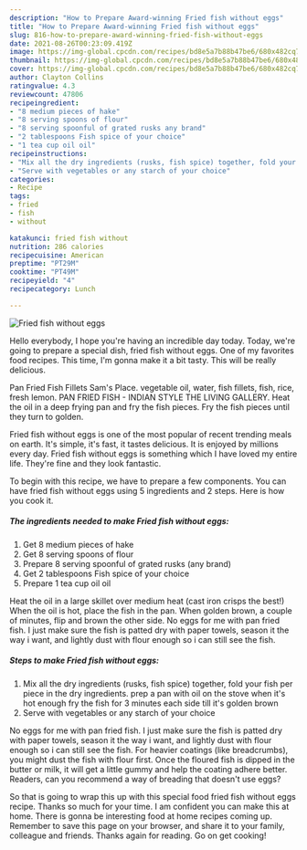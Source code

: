 ```yaml
---
description: "How to Prepare Award-winning Fried fish without eggs"
title: "How to Prepare Award-winning Fried fish without eggs"
slug: 816-how-to-prepare-award-winning-fried-fish-without-eggs
date: 2021-08-26T00:23:09.419Z
image: https://img-global.cpcdn.com/recipes/bd8e5a7b88b47be6/680x482cq70/fried-fish-without-eggs-recipe-main-photo.jpg
thumbnail: https://img-global.cpcdn.com/recipes/bd8e5a7b88b47be6/680x482cq70/fried-fish-without-eggs-recipe-main-photo.jpg
cover: https://img-global.cpcdn.com/recipes/bd8e5a7b88b47be6/680x482cq70/fried-fish-without-eggs-recipe-main-photo.jpg
author: Clayton Collins
ratingvalue: 4.3
reviewcount: 47806
recipeingredient:
- "8 medium pieces of hake"
- "8 serving spoons of flour"
- "8 serving spoonful of grated rusks any brand"
- "2 tablespoons Fish spice of your choice"
- "1 tea cup oil oil"
recipeinstructions:
- "Mix all the dry ingredients (rusks, fish spice) together, fold your fish per piece in the dry ingredients. prep a pan with oil on the stove when it&#39;s hot enough fry the fish for 3 minutes each side till it&#39;s golden brown"
- "Serve with vegetables or any starch of your choice"
categories:
- Recipe
tags:
- fried
- fish
- without

katakunci: fried fish without 
nutrition: 286 calories
recipecuisine: American
preptime: "PT29M"
cooktime: "PT49M"
recipeyield: "4"
recipecategory: Lunch

---
```



![Fried fish without eggs](https://img-global.cpcdn.com/recipes/bd8e5a7b88b47be6/680x482cq70/fried-fish-without-eggs-recipe-main-photo.jpg)

Hello everybody, I hope you're having an incredible day today. Today, we're going to prepare a special dish, fried fish without eggs. One of my favorites food recipes. This time, I'm gonna make it a bit tasty. This will be really delicious.

Pan Fried Fish Fillets Sam&#39;s Place. vegetable oil, water, fish fillets, fish, rice, fresh lemon. PAN FRIED FISH - INDIAN STYLE THE LIVING GALLERY. Heat the oil in a deep frying pan and fry the fish pieces. Fry the fish pieces until they turn to golden.

Fried fish without eggs is one of the most popular of recent trending meals on earth. It's simple, it's fast, it tastes delicious. It is enjoyed by millions every day. Fried fish without eggs is something which I have loved my entire life. They're fine and they look fantastic.


To begin with this recipe, we have to prepare a few components. You can have fried fish without eggs using 5 ingredients and 2 steps. Here is how you cook it.

<!--inarticleads1-->

##### The ingredients needed to make Fried fish without eggs:

1. Get 8 medium pieces of hake
1. Get 8 serving spoons of flour
1. Prepare 8 serving spoonful of grated rusks (any brand)
1. Get 2 tablespoons Fish spice of your choice
1. Prepare 1 tea cup oil oil


Heat the oil in a large skillet over medium heat (cast iron crisps the best!) When the oil is hot, place the fish in the pan. When golden brown, a couple of minutes, flip and brown the other side. No eggs for me with pan fried fish. I just make sure the fish is patted dry with paper towels, season it the way i want, and lightly dust with flour enough so i can still see the fish. 

<!--inarticleads2-->

##### Steps to make Fried fish without eggs:

1. Mix all the dry ingredients (rusks, fish spice) together, fold your fish per piece in the dry ingredients. prep a pan with oil on the stove when it&#39;s hot enough fry the fish for 3 minutes each side till it&#39;s golden brown
1. Serve with vegetables or any starch of your choice


No eggs for me with pan fried fish. I just make sure the fish is patted dry with paper towels, season it the way i want, and lightly dust with flour enough so i can still see the fish. For heavier coatings (like breadcrumbs), you might dust the fish with flour first. Once the floured fish is dipped in the butter or milk, it will get a little gummy and help the coating adhere better. Readers, can you recommend a way of breading that doesn&#39;t use eggs? 

So that is going to wrap this up with this special food fried fish without eggs recipe. Thanks so much for your time. I am confident you can make this at home. There is gonna be interesting food at home recipes coming up. Remember to save this page on your browser, and share it to your family, colleague and friends. Thanks again for reading. Go on get cooking!
